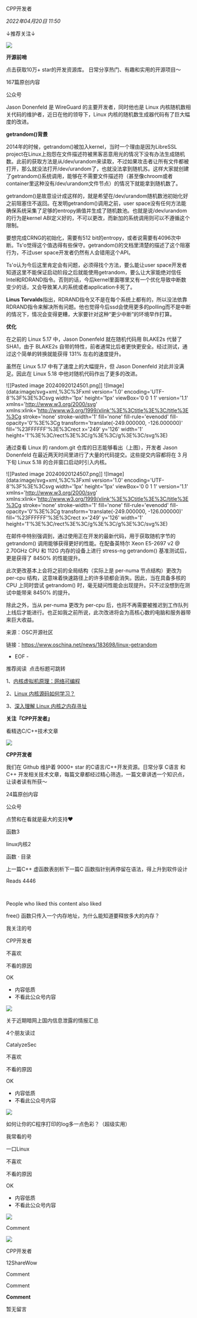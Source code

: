 CPP开发者

_2022年04月20日 11:50_

↓推荐关注↓

![](http://mmbiz.qpic.cn/mmbiz_png/DSU8cv1j3ibStMRcibJLd4TkNlt53KNZj0A2IicORH4REC4ics87icsx703M5giby2wuofz3dicMsHVcXDMXTM6t6VBQw/300?wx_fmt=png&wxfrom=19)

**开源前哨**

点击获取10万+ star的开发资源库。 日常分享热门、有趣和实用的开源项目～

167篇原创内容

公众号

Jason Donenfeld 是 WireGuard 的主要开发者，同时他也是 Linux 内核随机数相关代码的维护者，近日在他的领导下，Linux 内核的随机数生成器代码有了巨大幅度的改进。

**getrandom()背景**

2014年的时候，getrandom()被加入kernel，当时一个理由是因为LibreSSL project在Linux上抱怨在文件描述符被黑客恶意用光的情况下没有办法生成随机数。此前的获取方法是从/dev/urandom来读取，不过如果攻击者让所有文件都被打开，那么就没法打开/dev/urandom了，也就没法拿到随机苏。这样大家就创建了getrandom()系统调用，能够在不需要文件描述符（甚至像chroom或者container里这种没有/dev/urandom文件节点）的情况下就能拿到随机数了。

getrandom()是故意设计成这样的，就是希望在/dev/urandom随机数池初始化好之前阻塞住不返回。在发明getrandom()调用之前，user space没有任何方法能确保系统采集了足够的entropy熵值并生成了随机数池。也就是说/dev/urandom的行为是kernel ABI定义好的，不可以更改，而新加的系统调用则可以不遵循这个限制。

要想完成CRNG的初始化，需要有512 bit的entropy，或者说需要有4096次中断。Ts'o觉得这个值选得有些保守。getrandom()的文档里清楚的描述了这个阻塞行为，不过user space开发者仍然有人会错用这个API。

Ts'o认为今后这里肯定会有问题，必须得找个方法，要么能让user space开发者知道这里不能保证启动阶段之后就能使用getrandom，要么让大家能绝对信任Intel和RDRAND指令。否则的话，今后kernel里面哪里又有一个优化导致中断数变少的话，又会导致某人的系统或者application卡死了。

**Linus Torvalds**指出，RDRAND指令又不是在每个系统上都有的，所以没法依靠RDRAND指令来解决所有问题。他也觉得今后ssd会使用更多的polling而不是中断的情况下，情况会变得更糟，大家要针对这种“更少中断”的环境早作打算。

**优化**

在之前的 Linux 5.17 中，Jason Donenfeld 就在随机代码用 BLAKE2s 代替了 SHA1，由于 BLAKE2s 自带的特性，前者通常比后者更快更安全。经过测试，通过这个简单的转换就能获得 131% 左右的速度提升。

虽然在 Linux 5.17 中有了速度上的大幅提升，但 Jason Donenfeld 对此并没满足。因此在 Linux 5.18 中他对随机代码作出了更多的改进。

!\[\[Pasted image 20240920124501.png\]\]
!\[Image\](data:image/svg+xml,%3C%3Fxml version='1.0' encoding='UTF-8'%3F%3E%3Csvg width='1px' height='1px' viewBox='0 0 1 1' version='1.1' xmlns='http://www.w3.org/2000/svg' xmlns:xlink='http://www.w3.org/1999/xlink'%3E%3Ctitle%3E%3C/title%3E%3Cg stroke='none' stroke-width='1' fill='none' fill-rule='evenodd' fill-opacity='0'%3E%3Cg transform='translate(-249.000000, -126.000000)' fill='%23FFFFFF'%3E%3Crect x='249' y='126' width='1' height='1'%3E%3C/rect%3E%3C/g%3E%3C/g%3E%3C/svg%3E)

通过查看 Linux 的 random.git 仓库的日志能够看出（上图），开发者 Jason Donenfeld 在最近两天时间里进行了大量的代码提交。这些提交内容都将在 3 月下旬 Linux 5.18 的合并窗口启动时引入内核。

!\[\[Pasted image 20240920124507.png\]\]
!\[Image\](data:image/svg+xml,%3C%3Fxml version='1.0' encoding='UTF-8'%3F%3E%3Csvg width='1px' height='1px' viewBox='0 0 1 1' version='1.1' xmlns='http://www.w3.org/2000/svg' xmlns:xlink='http://www.w3.org/1999/xlink'%3E%3Ctitle%3E%3C/title%3E%3Cg stroke='none' stroke-width='1' fill='none' fill-rule='evenodd' fill-opacity='0'%3E%3Cg transform='translate(-249.000000, -126.000000)' fill='%23FFFFFF'%3E%3Crect x='249' y='126' width='1' height='1'%3E%3C/rect%3E%3C/g%3E%3C/g%3E%3C/svg%3E)

在邮件中特别强调到，通过使用正在开发的最新代码，用于获取随机字节的 getrandom() 调用能够获得更好的性能。在配备英特尔 Xeon E5-2697 v2 @ 2.70GHz CPU 和 112G 内存的设备上进行 stress-ng getrandom() 基准测试后，更是获得了 8450% 的性能提升。

此次更改基本上会将之前的全局结构（实际上是 per-numa 节点结构）更改为 per-cpu 结构，这意味着快速路径上的许多锁都会消失。因此，当在具备多核的 CPU 上同时尝试 getrandom() 时，毫无疑问性能会出现提升。只不过没想到在测试中能带来 8450% 的提升。

除此之外，当从 per-numa 更改为 per-cpu 后，也将不再需要被推迟到工作队列上线后才能进行。也正如我之前所说，此次改进将会为高核心数的电脑和服务器带来巨大收益。

来源：OSC开源社区

链接：https://www.oschina.net/news/183698/linux-getrandom

- EOF -

推荐阅读  点击标题可跳转

1、[内核虚拟机原理：网络可编程](http://mp.weixin.qq.com/s?__biz=MzAxNDI5NzEzNg==&mid=2651170783&idx=1&sn=0b6db991015ff8b3315aa86bf8c42c38&chksm=80647680b713ff96d94c570741cbe118b37038a352d8a002bfa12d9468fdef2ee69af577724e&scene=21#wechat_redirect)

2、[Linux 内核源码如何学习？](http://mp.weixin.qq.com/s?__biz=MzAxNDI5NzEzNg==&mid=2651170211&idx=1&sn=7ba738bb7fc747a91a7ddb5c611188cf&chksm=806474fcb713fdea4c77748ab87d77b965a4a9d3bef422b0505f1b0c3de1471f40643a4757e6&scene=21#wechat_redirect)

3、[深入理解 Linux 内核之内存寻址](http://mp.weixin.qq.com/s?__biz=MzAxNDI5NzEzNg==&mid=2651170178&idx=1&sn=b6bfee64d154b061ebd9be0e0b27f4f0&chksm=806474ddb713fdcb07c76b9126814749b9dc00bc2c0e10bf6034df438b65b0b84c95774be443&scene=21#wechat_redirect)

**关注『CPP开发者』**

看精选C/C++技术文章

![](http://mmbiz.qpic.cn/mmbiz_png/pldYwMfYJpia3uWic6GbPCC1LgjBWzkBVqYrMfbfT6o9uMDnlLELGNgYDP496LvDfiaAiaOt0cZBlBWw4icAs6OHg8Q/300?wx_fmt=png&wxfrom=19)

**CPP开发者**

我们在 Github 维护着 9000+ star 的C语言/C++开发资源。日常分享 C语言 和 C++ 开发相关技术文章，每篇文章都经过精心筛选，一篇文章讲透一个知识点，让读者读有所获～

24篇原创内容

公众号

点赞和在看就是最大的支持❤️

函数3

linux内核2

函数 · 目录

上一篇C++ 虚函数表剖析下一篇C 函数指针别再停留在语法，得上升到软件设计

Reads 4446

​

People who liked this content also liked

free() 函数只传入一个内存地址，为什么能知道要释放多大的内存？

我关注的号

CPP开发者

不喜欢

不看的原因

OK

- 内容低质
- 不看此公众号内容

![](https://mmbiz.qpic.cn/mmbiz_jpg/pldYwMfYJpiawQcapMaR3POhqqIhveVHcSwEVINtRVFv14Wagg9JqtiborQYQ5ZZu2rLKEvX3Ov4diaQB2ibdGia7icQ/0?wx_fmt=jpeg&tp=wxpic)

关于近期暗网上国内信息泄露的情报汇总

4个朋友读过

CatalyzeSec

不喜欢

不看的原因

OK

- 内容低质
- 不看此公众号内容

![](https://mmbiz.qpic.cn/sz_mmbiz_jpg/EqMwaEZz0ykOdkvA53BqLbcbBDJ9Xvocf0SQnjHQiczhbqbnNm4LM5uuxLichCBUszIpyv2MYTzdg6aaCnW8nNGA/0?wx_fmt=jpeg)

如何让你的C程序打印的log多一点色彩？（超级实用）

我常看的号

一口Linux

不喜欢

不看的原因

OK

- 内容低质
- 不看此公众号内容

![](https://mmbiz.qpic.cn/sz_mmbiz_jpg/icRxcMBeJfc9TF3bYLZmEP9FQicGGtvsaK9DurNhuJGQwwj7Fiaj0pamRrIIro07vgCLqlPv3KVVcnZico9xKxfDNA/0?wx_fmt=jpeg)

Comment

[](javacript:;)

![](http://mmbiz.qpic.cn/mmbiz_png/pldYwMfYJpia3uWic6GbPCC1LgjBWzkBVqYrMfbfT6o9uMDnlLELGNgYDP496LvDfiaAiaOt0cZBlBWw4icAs6OHg8Q/300?wx_fmt=png&wxfrom=18)

CPP开发者

12ShareWow

Comment

Comment

**Comment**

暂无留言

